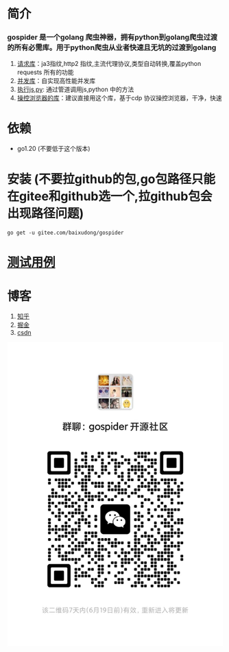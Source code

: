 # 简介
### gospider 是一个golang 爬虫神器，拥有python到golang爬虫过渡的所有必需库。用于python爬虫从业者快速且无坑的过渡到golang
1. [请求库](../../tree/master/requests)：ja3指纹,http2 指纹,主流代理协议,类型自动转换,覆盖python requests 所有的功能
2. [并发库](../../tree/master/thread)：自实现高性能并发库
3. [执行js,py](../../tree/master/cmd): 通过管道调用js,python 中的方法
4. [操控浏览器的库](https://github.com/chromedp/chromedp)：建议直接用这个库，基于cdp 协议操控浏览器，干净，快速
# 依赖
* go1.20 (不要低于这个版本)
# 安装 (不要拉github的包,go包路径只能在gitee和github选一个,拉github包会出现路径问题)
```
go get -u gitee.com/baixudong/gospider
```

# [测试用例](../../tree/master/test) 

# 博客
1. [知乎](https://www.zhihu.com/people/xiao-bai-shu-87-3/posts)
2. [掘金](https://juejin.cn/user/4098624347452359/posts)
3. [csdn](https://blog.csdn.net/Mr_bai_404?type=blog)

![](im.jpg)